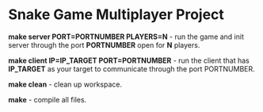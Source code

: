 # Snake Game Multiplayer Project

**make server PORT=PORTNUMBER PLAYERS=N** \- run the game and init server through the port __PORTNUMBER__ open for __N__ players.

**make client IP=IP_TARGET PORT=PORTNUMBER** \- run the client that has __IP_TARGET__ as your target to communicate through the port PORTNUMBER.

**make clean** \- clean up workspace.

**make** \- compile all files.


























